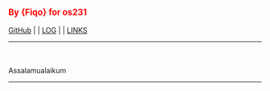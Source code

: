 <span style="color:red; font-weight:bold; font-size:larger;">By {Fiqo} for os231</span>
<br><br>
[GitHub](https://github.com/diablofied/os231/) | | [LOG](TXT/mylog.txt) | | [LINKS](LINKS/)
<br>
<hr>
<br><br>
Assalamualaikum 
<br>
<hr>

